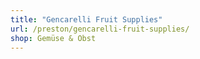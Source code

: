 ```yaml
---
title: "Gencarelli Fruit Supplies"
url: /preston/gencarelli-fruit-supplies/
shop: Gemüse & Obst
---
```

